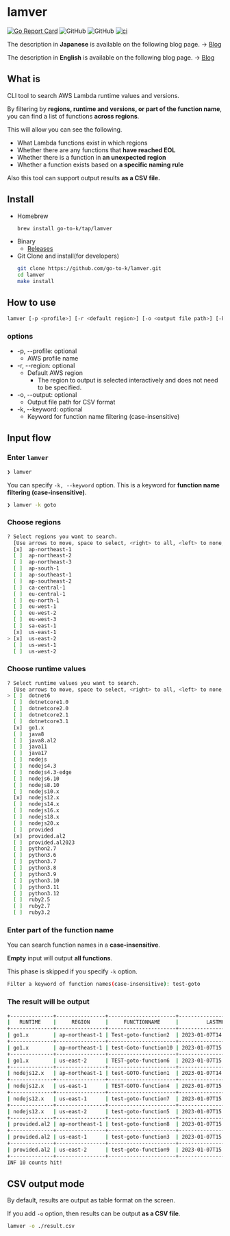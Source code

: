 # lamver

[![Go Report Card](https://goreportcard.com/badge/github.com/go-to-k/lamver)](https://goreportcard.com/report/github.com/go-to-k/lamver) ![GitHub](https://img.shields.io/github/license/go-to-k/lamver) ![GitHub](https://img.shields.io/github/v/release/go-to-k/lamver) [![ci](https://github.com/go-to-k/lamver/actions/workflows/ci.yml/badge.svg)](https://github.com/go-to-k/lamver/actions/workflows/ci.yml)

The description in **Japanese** is available on the following blog page. -> [Blog](https://go-to-k.hatenablog.com/entry/lamver)

The description in **English** is available on the following blog page. -> [Blog](https://dev.to/aws-builders/lambda-runtimeversion-search-tool-across-regions-41l0)

## What is

CLI tool to search AWS Lambda runtime values and versions.

By filtering by **regions, runtime and versions, or part of the function name**, you can find a list of functions **across regions**.

This will allow you can see the following.

- What Lambda functions exist in which regions
- Whether there are any functions that **have reached EOL**
- Whether there is a function in **an unexpected region**
- Whether a function exists based on **a specific naming rule**

Also this tool can support output results **as a CSV file.**

## Install

- Homebrew
  ```sh
  brew install go-to-k/tap/lamver
  ```
- Binary
  - [Releases](https://github.com/go-to-k/lamver/releases)
- Git Clone and install(for developers)
  ```sh
  git clone https://github.com/go-to-k/lamver.git
  cd lamver
  make install
  ```

## How to use
  ```sh
  lamver [-p <profile>] [-r <default region>] [-o <output file path>] [-k <keyword for function name>]
  ```

### options

- -p, --profile: optional
  - AWS profile name
- -r, --region: optional
  - Default AWS region
    - The region to output is selected interactively and does not need to be specified.
- -o, --output: optional
  - Output file path for CSV format
- -k, --keyword: optional
  - Keyword for function name filtering (case-insensitive)

## Input flow

### Enter `lamver`

```sh
❯ lamver
```

You can specify `-k, --keyword` option. This is a keyword for **function name filtering (case-insensitive)**.

```sh
❯ lamver -k goto
```

### Choose regions

```sh
? Select regions you want to search.
  [Use arrows to move, space to select, <right> to all, <left> to none, type to filter]
  [x]  ap-northeast-1
  [ ]  ap-northeast-2
  [ ]  ap-northeast-3
  [ ]  ap-south-1
  [ ]  ap-southeast-1
  [ ]  ap-southeast-2
  [ ]  ca-central-1
  [ ]  eu-central-1
  [ ]  eu-north-1
  [ ]  eu-west-1
  [ ]  eu-west-2
  [ ]  eu-west-3
  [ ]  sa-east-1
  [x]  us-east-1
> [x]  us-east-2
  [ ]  us-west-1
  [ ]  us-west-2
```

### Choose runtime values

```sh
? Select runtime values you want to search.
  [Use arrows to move, space to select, <right> to all, <left> to none, type to filter]
> [ ]  dotnet6
  [ ]  dotnetcore1.0
  [ ]  dotnetcore2.0
  [ ]  dotnetcore2.1
  [ ]  dotnetcore3.1
  [x]  go1.x
  [ ]  java8
  [ ]  java8.al2
  [ ]  java11
  [ ]  java17
  [ ]  nodejs
  [ ]  nodejs4.3
  [ ]  nodejs4.3-edge
  [ ]  nodejs6.10
  [ ]  nodejs8.10
  [ ]  nodejs10.x
  [x]  nodejs12.x
  [ ]  nodejs14.x
  [ ]  nodejs16.x
  [ ]  nodejs18.x
  [ ]  nodejs20.x
  [ ]  provided
  [x]  provided.al2
  [ ]  provided.al2023
  [ ]  python2.7
  [ ]  python3.6
  [ ]  python3.7
  [ ]  python3.8
  [ ]  python3.9
  [ ]  python3.10
  [ ]  python3.11
  [ ]  python3.12
  [ ]  ruby2.5
  [ ]  ruby2.7
  [ ]  ruby3.2
```

### Enter part of the function name

You can search function names in a **case-insensitive**.

**Empty** input will output **all functions**.

This phase is skipped if you specify `-k` option.

```sh
Filter a keyword of function names(case-insensitive): test-goto
```

### The result will be output

```sh
+--------------+----------------+----------------------+------------------------------+
|   RUNTIME    |     REGION     |     FUNCTIONNAME     |         LASTMODIFIED         |
+--------------+----------------+----------------------+------------------------------+
| go1.x        | ap-northeast-1 | Test-goto-function2  | 2023-01-07T14:54:23.406+0000 |
+--------------+----------------+----------------------+------------------------------+
| go1.x        | ap-northeast-1 | test-Goto-function10 | 2023-01-07T15:29:11.658+0000 |
+--------------+----------------+----------------------+------------------------------+
| go1.x        | us-east-2      | TEST-goto-function6  | 2023-01-07T15:28:08.507+0000 |
+--------------+----------------+----------------------+------------------------------+
| nodejs12.x   | ap-northeast-1 | test-GOTO-function1  | 2023-01-07T14:53:49.141+0000 |
+--------------+----------------+----------------------+------------------------------+
| nodejs12.x   | us-east-1      | TEST-GOTO-function4  | 2023-01-07T15:18:14.191+0000 |
+--------------+----------------+----------------------+------------------------------+
| nodejs12.x   | us-east-1      | test-goto-function7  | 2023-01-07T15:28:20.921+0000 |
+--------------+----------------+----------------------+------------------------------+
| nodejs12.x   | us-east-2      | test-goto-function5  | 2023-01-07T15:18:34.408+0000 |
+--------------+----------------+----------------------+------------------------------+
| provided.al2 | ap-northeast-1 | test-goto-function8  | 2023-01-07T15:28:34.968+0000 |
+--------------+----------------+----------------------+------------------------------+
| provided.al2 | us-east-1      | test-goto-function3  | 2023-01-07T15:17:35.965+0000 |
+--------------+----------------+----------------------+------------------------------+
| provided.al2 | us-east-2      | test-goto-function9  | 2023-01-07T15:29:16.107+0000 |
+--------------+----------------+----------------------+------------------------------+
INF 10 counts hit!
```

## CSV output mode

By default, results are output as table format on the screen.

If you add `-o` option, then results can be output **as a CSV file**.

```sh
lamver -o ./result.csv
```
